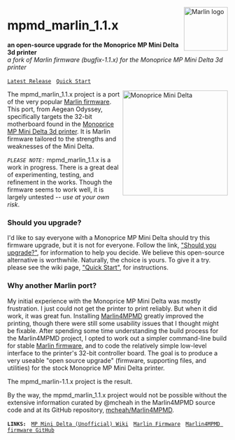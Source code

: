 <img alt="Marlin logo" height="100" align="right"
 src="https://github.com/aegean-odyssey/mpmd_marlin_1.1.x/wiki/marlin_logo.svg?sanitize=true" />

# mpmd_marlin_1.1.x
__an open-source upgrade for the Monoprice MP Mini Delta 3d printer__<br/>
_a fork of Marlin firmware (bugfix-1.1.x) for the Monoprice MP Mini Delta 3d printer_

[```Latest Release```](https://github.com/aegean-odyssey/mpmd_marlin_1.1.x/releases/latest)
&nbsp; [```Quick Start```](https://github.com/aegean-odyssey/mpmd_marlin_1.1.x/wiki/Quick-Start)

<img alt="Monoprice Mini Delta" height="240" align="right"
 src="https://github.com/aegean-odyssey/mpmd_marlin_1.1.x/wiki/mpminidelta.png" />
 
The mpmd_marlin_1.1.x project is a port of the very popular [Marlin firmware](https://www.marlinfw.org). This port, from Aegean Odyssey, specifically targets the 32-bit motherboard found in the [Monoprice MP Mini Delta 3d printer](https://www.monoprice.com/product?p_id=21666). It is Marlin firmware tailored to the strengths and weaknesses of the Mini Delta.

*`PLEASE NOTE:`* mpmd_marlin_1.1.x is a work in progress. There is a great deal of experimenting, testing, and refinement in the works. Though the firmware seems to work well, it is largely untested -- *use at your own risk*.
<br clear="both"/>

### Should you upgrade?

I'd like to say everyone with a Monoprice MP Mini Delta should try this firmware upgrade, 
but it is not for everyone. Follow the link, ["Should you upgrade?"](https://github.com/aegean-odyssey/mpmd_marlin_1.1.x/wiki/Should-you-upgrade%3f), for information to help you decide. We believe this open-source alternative is worthwhile. Naturally, the choice is yours. To give it a try. please see the wiki page, 
["Quick Start"](https://github.com/aegean-odyssey/mpmd_marlin_1.1.x/wiki/Quick-Start), for instructions.


### Why another Marlin port?

My initial experience with the Monoprice MP Mini Delta was mostly frustration. I just could not get the printer to print reliably. But when it did work, it was great fun. Installing [Marlin4MPMD](https://github.com/mcheah/Marlin4MPMD) greatly improved the printing, though there were still some usability issues that I thought might be fixable. After spending some time understanding the build process for the Marlin4MPMD project, I opted to work out a simpler command-line build for stable [Marlin firmware](https://www.marlinfw.org), and to code the relatively simple low-level interface to the printer's 32-bit controller board. The goal is to produce a very useable "open source upgrade" (firmware, supporting files, and utilities) for the stock Monoprice MP Mini Delta printer.

The mpmd_marlin-1.1.x project is the result.

By the way, the mpmd_marlin_1.1.x project would not be possible without the extensive information curated by @mcheah in the Marlin4MPMD source code and at its GitHub repository, [mcheah/Marlin4MPMD](https://github.com/mcheah/Marlin4MPMD).

__`LINKS:`__
&nbsp; [`MP Mini Delta (Unofficial) Wiki`](https://www.mpminidelta.com)
&nbsp; [`Marlin Firmware`](https://marlinfw.org)
&nbsp; [`Marlin4MPMD firmware GitHub`](https://github.com/mcheah/Marlin4MPMD)

<!--
### Other Resources
+ [Marlin4MPMD (AO port)](https://github.com/aegean-odyssey/marlin4mpmd_1.3.3)
+ [STM32CubeF0 (STMicroelectronics)](https://www.st.com/content/st_com/en/products/embedded-software/mcu-mpu-embedded-software/stm32-embedded-software/stm32cube-mcu-mpu-packages/stm32cubef0.html)
+ [Debian "buster"](https://www.debian.org/releases/buster/)
-->

